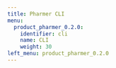 ```yaml
---
title: Pharmer CLI
menu:
  product_pharmer_0.2.0:
    identifier: cli
    name: CLI
    weight: 30
left_menu: product_pharmer_0.2.0
---
```

